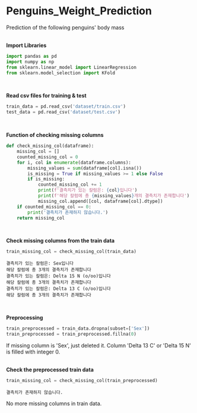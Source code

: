 # Penguins_Weight_Prediction
Prediction of the following penguins' body mass <br/><br/>

**Import Libraries**
```python
import pandas as pd
import numpy as np
from sklearn.linear_model import LinearRegression
from sklearn.model_selection import KFold
```
<br/>

**Read csv files for training & test**
```python
train_data = pd.read_csv('dataset/train.csv')
test_data = pd.read_csv('dataset/test.csv')
```
<br/>

**Function of checking missing columns**
```python
def check_missing_col(dataframe):
    missing_col = []
    counted_missing_col = 0
    for i, col in enumerate(dataframe.columns):
        missing_values = sum(dataframe[col].isna())
        is_missing = True if missing_values >= 1 else False
        if is_missing:
            counted_missing_col += 1
            print(f'결측치가 있는 칼럼은: {col}입니다')
            print(f'해당 칼럼에 총 {missing_values}개의 결측치가 존재합니다')
            missing_col.append([col, dataframe[col].dtype])
    if counted_missing_col == 0:
        print('결측치가 존재하지 않습니다.')
    return missing_col
```
<br/>

**Check missing columns from the train data**
```python
train_missing_col = check_missing_col(train_data)
```
```
결측치가 있는 칼럼은: Sex입니다
해당 칼럼에 총 3개의 결측치가 존재합니다
결측치가 있는 칼럼은: Delta 15 N (o/oo)입니다
해당 칼럼에 총 3개의 결측치가 존재합니다
결측치가 있는 칼럼은: Delta 13 C (o/oo)입니다
해당 칼럼에 총 3개의 결측치가 존재합니다
```
<br/>

**Preprocessing**
```python
train_preprocessed = train_data.dropna(subset=['Sex'])
train_preprocessed = train_preprocessed.fillna(0)
```
If missing column is 'Sex', just deleted it. Column 'Delta 13 C' or 'Delta 15 N' is filled with integer 0.
<br/><br/>

**Check the preprocessed train data**
```python
train_missing_col = check_missing_col(train_preprocessed)
```
```
결측치가 존재하지 않습니다.
```
No more missing columns in train data.
